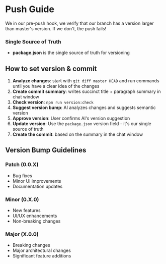# Push Guide

We in our pre-push hook, we verify that our branch has a version larger than master's version.
If we don't, the push fails!

### Single Source of Truth

- **package.json** is the single source of truth for versioning

## How to set version & commit

1. **Analyze changes**: start with `git diff master HEAD` and run commands until you have a clear idea of the changes
2. **Create commit summary**: writes succinct title + paragraph summary in chat window
3. **Check version**: `npm run version:check`
4. **Suggest version bump**: AI analyzes changes and suggests semantic version
5. **Approve version**: User confirms AI's version suggestion
6. **Update version**: Use the `package.json` version field - it's our single source of truth
7. **Create the commit**: based on the summary in the chat window

## Version Bump Guidelines

### Patch (0.0.X)

- Bug fixes
- Minor UI improvements
- Documentation updates

### Minor (0.X.0)

- New features
- UI/UX enhancements
- Non-breaking changes

### Major (X.0.0)

- Breaking changes
- Major architectural changes
- Significant feature additions
